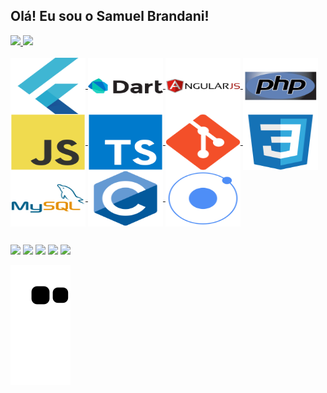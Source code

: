 ## Olá! Eu sou o Samuel Brandani!
 <div>
  <a href="https://github.com/Samuelbrandani">
  <img height="180em" src="https://github-readme-stats.vercel.app/api?username=Samuelbrandani&show_icons=true&theme=dracula&include_all_commits=true&count_private=true"/>
  <img height="180em" src="https://github-readme-stats.vercel.app/api/top-langs/?username=Samuelbrandani&layout=compact&langs_count=7&theme=dracula"/>
</div>
<div style="display: inline_block"><br>
  <img align="center" alt="flutter" height="90" width="120" src="imgs/flutter-original.svg">
  <img align="center" alt="dart" height="90" width="120" src="imgs/dart-original-wordmark.svg">
  <img align="center" alt="angularjs" height="90" width="120" src="imgs/angularjs-original-wordmark.svg">
  <img align="center" alt="php" height="90" width="120" src="imgs/php-original.svg">
  <img align="center" alt="javascript" height="90" width="120" src="imgs/javascript-original.svg">
  <img align="center" alt="typescript" height="90" width="120" src="imgs/typescript-original.svg">
  <img align="center" alt="git" height="90" width="120" src="imgs/git-original.svg">
  <img align="center" alt="css3" height="90" width="120" src="imgs/css3-original.svg">
  <img align="center" alt="mysql" height="90" width="120" src="imgs/mysql-original-wordmark.svg">
  <img align="center" alt="c" height="90" width="120" src="imgs/c-original.svg">
  <img align="center" alt="ionic" height="90" width="120" src="imgs/ionic-original.svg">
</div>
  
  ##
 
<div> 
  <a href="https://www.youtube.com/channel/UChAldsS6UvIK0pI5yBsCHig" target="_blank"><img src="https://img.shields.io/badge/YouTube-FF0000?style=for-the-badge&logo=youtube&logoColor=white" target="_blank"></a>
  <a href="https://www.instagram.com/samuel_brandani/" target="_blank"><img src="https://img.shields.io/badge/-Instagram-%23E4405F?style=for-the-badge&logo=instagram&logoColor=white" target="_blank"></a>
 <a href="https://discord.gg/c7H9Jhx" target="_blank"><img src="https://img.shields.io/badge/Discord-7289DA?style=for-the-badge&logo=discord&logoColor=white" target="_blank"></a> 
  <a href = "mailto:samuel@brandani.net.br"><img src="https://img.shields.io/badge/-Gmail-%23333?style=for-the-badge&logo=gmail&logoColor=white" target="_blank"></a>
  <a href="https://www.linkedin.com/in/samuel-brandani-757203171/" target="_blank"><img src="https://img.shields.io/badge/-LinkedIn-%230077B5?style=for-the-badge&logo=linkedin&logoColor=white" target="_blank"></a> 
 
  ![Snake animation](https://github.com/rafaballerini/rafaballerini/blob/output/github-contribution-grid-snake.svg)
 
</div>
